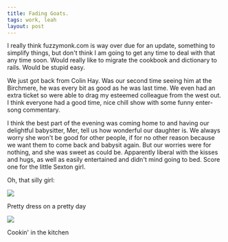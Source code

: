```yaml
---
title: Fading Goats.
tags: work, leah
layout: post
---
```

I really think fuzzymonk.com is way over due for an update, something to simplify things, but don't think I am going to get any time to deal with that any time soon.  Would really like to migrate the cookbook and dictionary to rails.  Would be stupid easy.



We just got back from Colin Hay.  Was our second time seeing him at the Birchmere, he was every bit as good as he was last time.  We even had an extra ticket so were able to drag my esteemed colleague from the west out.  I think everyone had a good time, nice chill show with some funny enter-song commentary. 



I think the best part of the evening was coming home to and having our delightful babysitter, Mer, tell us how wonderful our daughter is.  We always worry she won't be good for other people, if for no other reason because we want them to come back and babysit again.  But our worries were for nothing, and she was sweet as could be.  Apparently liberal with the kisses and hugs, as well as easily entertained and didn't mind going to bed.  Score one for the little Sexton girl.



Oh, that silly girl:



<img src="http://photos.fuzzymonk.com/blog/image/595/IMG_5911.JPG" class="picture" />

Pretty dress on a pretty day



<img src="http://photos.fuzzymonk.com/blog/image/595/IMG_5907.JPG" class="picture" />

Cookin' in the kitchen
